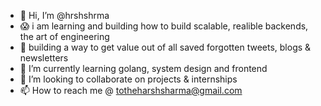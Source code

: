 - 👋 Hi, I’m @hrshshrma
- 😱 i am learning and building how to build scalable, realible backends, the art of engineering
- 👀 building a way to get value out of all saved forgotten tweets, blogs & newsletters
- 🌱 I’m currently learning golang, system design and frontend
- 💞️ I’m looking to collaborate on projects & internships
- 📫 How to reach me @ totheharshsharma@gmail.com

<!---
hrshshrma/hrshshrma is a ✨ special ✨ repository because its `README.md` (this file) appears on your GitHub profile.
You can click the Preview link to take a look at your changes.
--->
